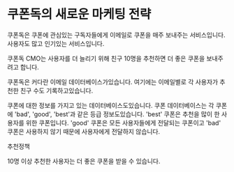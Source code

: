 # 쿠폰독의 새로운 마케팅 전략

쿠폰독은 쿠폰에 관심있는 구독자들에게 이메일로 쿠폰을 매주 보내주는 서비스입니다. 사용자도 많고 인기있는 서비스입니다.

쿠폰독 CMO는 사용자를 더 늘리기 위해 친구 10명을 추천하면 더 좋은 쿠폰을 보내주려고 합니다.

쿠폰독은 커다란 이메일 데이터베이스가있습니다. 여기에는 이메일별로 각 사용자가 추천한 친구 수도 기록하고있습니다.

쿠폰에 대한 정보를 가지고 있는 데이터베이스도있습니다. 쿠폰 데이터베이스는 각 쿠폰에 'bad', 'good', 'best'과 같은 등급 정보도있습니다. 'best' 쿠폰은 추천을 많이 한 사용자를 위한 쿠폰입니다. 'good' 쿠폰은 모든 사용자들에게 전달되는 쿠폰이고 'bad' 쿠폰은 사용하지 않기 때문에 사용자에게 전달하지 않습니다.

추천정책

10명 이상 추천한 사용자는 더 좋은 쿠폰을 받을 수 있습니다.
